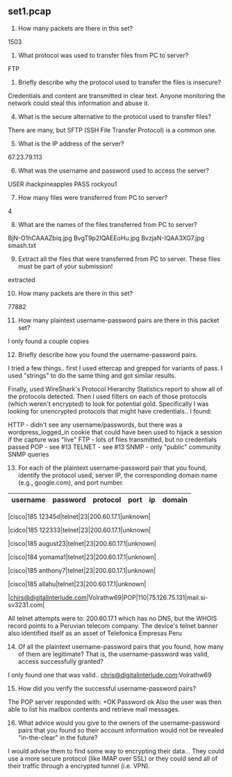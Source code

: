 set1.pcap
---------


1. How many packets are there in this set?

1503

1. What protocol was used to transfer files from PC to server?

FTP

1. Briefly describe why the protocol used to transfer the files is insecure?

Credentials and content are transmitted in clear text.  Anyone monitoring the network could steal this information and abuse it.

4. What is the secure alternative to the protocol used to transfer files?

There are many, but SFTP (SSH File Transfer Protocol) is a common one.

5. What is the IP address of the server?

67.23.79.113

6. What was the username and password used to access the server?

USER ihackpineapples
PASS rockyou1

7. How many files were transferred from PC to server?

4

8. What are the names of the files transferred from PC to server?

BjN-O1hCAAAZbiq.jpg
BvgT9p2IQAEEoHu.jpg
BvzjaN-IQAA3XG7.jpg
smash.txt

9. Extract all the files that were transferred from PC to server. These files must be part of your submission!

extracted



10. How many packets are there in this set?

77882

11. How many plaintext username-password pairs are there in this packet set?

I only found a couple copies 

12. Briefly describe how you found the username-password pairs.

I tried a few things..  first I used ettercap and grepped for variants of pass.   I used "strings" to do the same thing and got similar results.

Finally, used WireShark's Protocol Hierarchy Statistics report to show all of the protocols detected.  Then I used filters on each of those protocols (which weren't encrypted) to look for potential gold.  Specifically I was looking for unencrypted protocols that might have credentials..   I found:

HTTP - didn't see any username/passwords, but there was a wordpress_logged_in cookie that could have been used to hijack a session if the capture was "live"
FTP - lots of files transmitted, but no credentials passed
POP - see #13
TELNET - see #13
SNMP - only "public" community SNMP queries


13. For each of the plaintext username-password pair that you found, identify the protocol used, server IP, the corresponding domain name (e.g., google.com), and port number.

|username|password|protocol|port|ip|domain| 
|--------|--------|--------|----|--|------|

|cisco|185 12345d|telnet|23|200.60.17.1|unknown|

|cidco|185 122333|telnet|23|200.60.17.1|unknown|

|cisco|185 august23|telnet|23|200.60.17.1|unknown|

|cisco|184 yomama1|telnet|23|200.60.17.1|unknown|

|cisco|185 anthony7|telnet|23|200.60.17.1|unknown|

|cisco|185 allahu|telnet|23|200.60.17.1|unknown|

|chirs@digitalinterlude.com|Volrathw69|POP|110|75.126.75.131|mail.si-sv3231.com|


All telnet attempts were to: 200.60.17.1 which has no DNS, but the WHOIS record points to a Peruvian telecom company.  The device's telnet banner also identified itself as an asset of Telefonica Empresas Peru

14. Of all the plaintext username-password pairs that you found, how many of them are legitimate? That is, the username-password was valid, access successfully granted?

I only found one that was valid..  chris@digitalinterlude.com:Volrathw69

15. How did you verify the successful username-password pairs?

The POP server responded with:
+OK Password ok
Also the user was then able to list his mailbox contents and retrieve mail messages.

16. What advice would you give to the owners of the username-password pairs that you found so their account information would not be revealed "in-the-clear" in the future?

I would advise them to find some way to encrypting their data...   They could use a more secure protocol (like IMAP over SSL) or they could send all of their traffic through a encrypted tunnel (i.e. VPN).  

